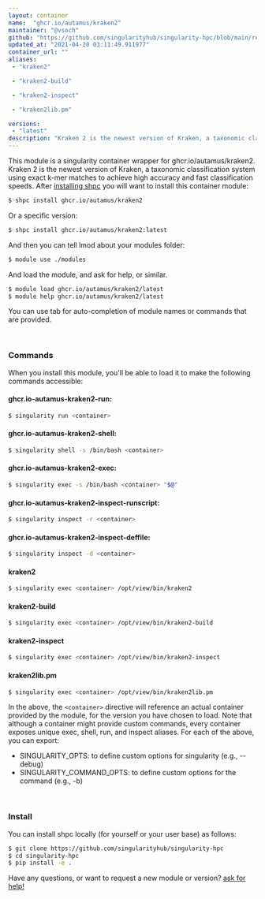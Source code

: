 ```yaml
---
layout: container
name:  "ghcr.io/autamus/kraken2"
maintainer: "@vsoch"
github: "https://github.com/singularityhub/singularity-hpc/blob/main/registry/ghcr.io/autamus/kraken2/container.yaml"
updated_at: "2021-04-20 03:11:49.911977"
container_url: ""
aliases:
 - "kraken2"

 - "kraken2-build"

 - "kraken2-inspect"

 - "kraken2lib.pm"

versions:
 - "latest"
description: "Kraken 2 is the newest version of Kraken, a taxonomic classification system using exact k-mer matches to achieve high accuracy and fast classification speeds."
---
```


This module is a singularity container wrapper for ghcr.io/autamus/kraken2.
Kraken 2 is the newest version of Kraken, a taxonomic classification system using exact k-mer matches to achieve high accuracy and fast classification speeds.
After [installing shpc](#install) you will want to install this container module:

```bash
$ shpc install ghcr.io/autamus/kraken2
```

Or a specific version:

```bash
$ shpc install ghcr.io/autamus/kraken2:latest
```

And then you can tell lmod about your modules folder:

```bash
$ module use ./modules
```

And load the module, and ask for help, or similar.

```bash
$ module load ghcr.io/autamus/kraken2/latest
$ module help ghcr.io/autamus/kraken2/latest
```

You can use tab for auto-completion of module names or commands that are provided.

<br>

### Commands

When you install this module, you'll be able to load it to make the following commands accessible:

#### ghcr.io-autamus-kraken2-run:

```bash
$ singularity run <container>
```

#### ghcr.io-autamus-kraken2-shell:

```bash
$ singularity shell -s /bin/bash <container>
```

#### ghcr.io-autamus-kraken2-exec:

```bash
$ singularity exec -s /bin/bash <container> "$@"
```

#### ghcr.io-autamus-kraken2-inspect-runscript:

```bash
$ singularity inspect -r <container>
```

#### ghcr.io-autamus-kraken2-inspect-deffile:

```bash
$ singularity inspect -d <container>
```


#### kraken2
       
```bash
$ singularity exec <container> /opt/view/bin/kraken2
```


#### kraken2-build
       
```bash
$ singularity exec <container> /opt/view/bin/kraken2-build
```


#### kraken2-inspect
       
```bash
$ singularity exec <container> /opt/view/bin/kraken2-inspect
```


#### kraken2lib.pm
       
```bash
$ singularity exec <container> /opt/view/bin/kraken2lib.pm
```



In the above, the `<container>` directive will reference an actual container provided
by the module, for the version you have chosen to load. Note that although a container
might provide custom commands, every container exposes unique exec, shell, run, and
inspect aliases. For each of the above, you can export:

 - SINGULARITY_OPTS: to define custom options for singularity (e.g., --debug)
 - SINGULARITY_COMMAND_OPTS: to define custom options for the command (e.g., -b)

<br>
  
### Install

You can install shpc locally (for yourself or your user base) as follows:

```bash
$ git clone https://github.com/singularityhub/singularity-hpc
$ cd singularity-hpc
$ pip install -e .
```

Have any questions, or want to request a new module or version? [ask for help!](https://github.com/singularityhub/singularity-hpc/issues)